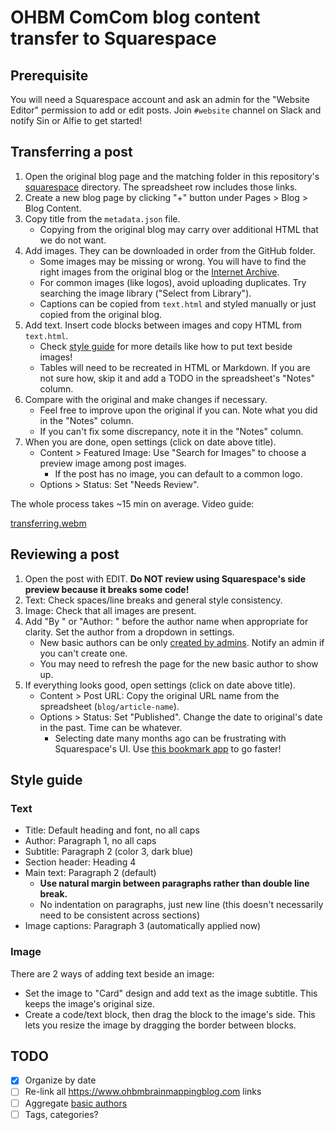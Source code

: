 # OHBM ComCom blog content transfer to Squarespace

## Prerequisite

You will need a Squarespace account and ask an admin for the "Website Editor" permission to add or edit posts. Join `#website` channel on Slack and notify Sin or Alfie to get started!

## Transferring a post

1. Open the original blog page and the matching folder in this repository's [squarespace](squarespace) directory. The spreadsheet row includes those links.
2. Create a new blog page by clicking "+" button under Pages > Blog > Blog Content.
3. Copy title from the `metadata.json` file.
   * Copying from the original blog may carry over additional HTML that we do not want.
4. Add images. They can be downloaded in order from the GitHub folder.
   * Some images may be missing or wrong. You will have to find the right images from the original blog or the [Internet Archive](https://web.archive.org/).
   * For common images (like logos), avoid uploading duplicates. Try searching the image library ("Select from Library").
   * Captions can be copied from `text.html` and styled manually or just copied from the original blog.
5. Add text. Insert code blocks between images and copy HTML from `text.html`.
   * Check [style guide](#style-guide) for more details like how to put text beside images!
   * Tables will need to be recreated in HTML or Markdown. If you are not sure how, skip it and add a TODO in the spreadsheet's "Notes" column.
6. Compare with the original and make changes if necessary.
   * Feel free to improve upon the original if you can. Note what you did in the "Notes" column.
   * If you can't fix some discrepancy, note it in the "Notes" column.
7. When you are done, open settings (click on date above title).
   * Content > Featured Image: Use "Search for Images" to choose a preview image among post images.
      * If the post has no image, you can default to a common logo.
   * Options > Status: Set "Needs Review".

The whole process takes ~15 min on average. Video guide:

[transferring.webm](https://github.com/user-attachments/assets/fd375501-0508-4ebd-8b02-66bb7e68a1ff)

## Reviewing a post

1. Open the post with EDIT. **Do NOT review using Squarespace's side preview because it breaks some code!**
2. Text: Check spaces/line breaks and general style consistency.
3. Image: Check that all images are present.
4. Add "By " or "Author: " before the author name when appropriate for clarity. Set the author from a dropdown in settings.
   * New basic authors can be only [created by admins](https://support.squarespace.com/hc/en-us/articles/205810518).
     Notify an admin if you can't create one.
   * You may need to refresh the page for the new basic author to show up.
6. If everything looks good, open settings (click on date above title).
   * Content > Post URL: Copy the original URL name from the spreadsheet (`blog/article-name`).
   * Options > Status: Set "Published". Change the date to original's date in the past. Time can be whatever.
      * Selecting date many months ago can be frustrating with Squarespace's UI. Use [this bookmark app]() to go faster!

## Style guide

### Text
* Title: Default heading and font, no all caps
* Author: Paragraph 1, no all caps
* Subtitle: Paragraph 2 (color 3, dark blue)
* Section header: Heading 4
* Main text: Paragraph 2 (default)
   * **Use natural margin between paragraphs rather than double line break.**
   * No indentation on paragraphs, just new line (this doesn't necessarily need to be consistent across sections)
* Image captions: Paragraph 3 (automatically applied now)

### Image
There are 2 ways of adding text beside an image:
* Set the image to "Card" design and add text as the image subtitle.
  This keeps the image's original size.
* Create a code/text block, then drag the block to the image's side.
  This lets you resize the image by dragging the border between blocks.

## TODO

- [x] Organize by date
- [ ] Re-link all https://www.ohbmbrainmappingblog.com links
- [ ] Aggregate [basic authors](https://support.squarespace.com/hc/en-us/articles/205810518)
- [ ] Tags, categories?
